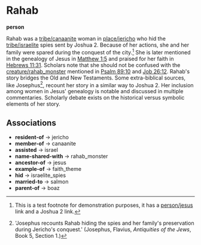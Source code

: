 # Rahab
**person**

Rahab was a [tribe/canaanite](/bible-atlas/tribe/canaanite) woman in [place/jericho](/bible-atlas/place/jericho) who hid the [tribe/israelite](/bible-atlas/tribe/israelite) spies sent by Joshua 2. 
Because of her actions, she and her family were spared during the conquest of the city.[^test_footnote]
She is later mentioned in the genealogy of Jesus in [Matthew 1:5](https://biblehub.com/context/matthew/1-5.htm) and praised for her faith in [Hebrews 11:31](https://biblehub.com/context/hebrews/11-31.htm). 
Scholars note that she should not be confused with the [creature/rahab_monster](/bible-atlas/creature/rahab_monster) mentioned in [Psalm 89:10](https://biblehub.com/context/psalms/89-10.htm) and [Job 26:12](https://biblehub.com/context/job/26-12.htm).
Rahab's story bridges the Old and New Testaments. Some extra-biblical sources, like Josephus[^josephus_note_1], recount her story in a similar way to Joshua 2.
Her inclusion among women in Jesus' genealogy is notable and discussed in multiple commentaries. Scholarly debate exists on the historical versus symbolic elements of her story.


## Associations
- **resident-of** → jericho
- **member-of** → canaanite
- **assisted** → israel
- **name-shared-with** → rahab_monster
- **ancestor-of** → jesus
- **example-of** → faith_theme
- **hid** → israelite_spies
- **married-to** → salmon
- **parent-of** → boaz

[^hamilton_handbook]: 'To retain the traditional understanding of zonah as “prostitute,” ...' (Victor P. Hamilton, *Handbook on the Historical Books*, Grand Rapids, MI: Baker Academic, 2001, 22.)
[^josephus_note_1]: 'Josephus recounts Rahab hiding the spies and her family's preservation during Jericho's conquest.' (Josephus, Flavius, *Antiquities of the Jews*, Book 5, Section 1.)
[^beale_commentary_ch]: 'Rahab's inclusion among women in Jesus' genealogy is significant and discussed in multiple commentaries.' (Beale, G. K., *Commentary on the New Testament Use of the Old Testament*, pp. 208-212.)
[^scholarship_debate]: 'Scholarly debate exists on the historical versus symbolic elements of her story.'
[^test_footnote]: This is a test footnote for demonstration purposes, it has a [person/jesus](/bible-atlas/person/jesus) link and a Joshua 2 link.
